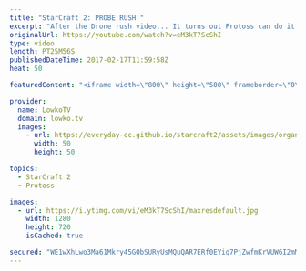 ```yaml
---
title: "StarCraft 2: PROBE RUSH!"
excerpt: "After the Drone rush video... It turns out Protoss can do it too! Subscribe for more videos: http://lowko.tv/youtube Drone Rush: https://goo.gl/8EyX2C  Easily one of the craziest matches of StarCraft 2 I have ever casted. In this match, the Protoss decides to go for a Probe rush. However, it doesn't"
originalUrl: https://youtube.com/watch?v=eM3kT7ScShI
type: video
length: PT25M56S
publishedDateTime: 2017-02-17T11:59:58Z
heat: 50

featuredContent: "<iframe width=\"800\" height=\"500\" frameborder=\"0\" src=\"https://www.youtube.com/embed/eM3kT7ScShI\" allow=\"accelerometer; autoplay; encrypted-media; gyroscope; picture-in-picture\" allowfullscreen></iframe>"

provider:
  name: LowkoTV
  domain: lowko.tv
  images:
    - url: https://everyday-cc.github.io/starcraft2/assets/images/organizations/lowko.tv-50x50.jpg
      width: 50
      height: 50

topics:
  - StarCraft 2
  - Protoss

images:
  - url: https://i.ytimg.com/vi/eM3kT7ScShI/maxresdefault.jpg
    width: 1280
    height: 720
    isCached: true

secured: "WE1wXhLwo3Ma61Mkry45GObSURyUsMQuQAR7ERf0EYiq7PjZwfmKrVUW6I2mMUfCbExgDTFmXOHjGtuSaCVKQ7ncBIl9LceW0g1JvbOxC7RRwxJmBE9zLu4xsULTiK/jep8Mee/ReznbfKDLEyElL3UDTCikJBBDSu/z/8FmjpxH00gw/ZfzJfydOSZSixA/mnR6SSwsYmlV9XyEQAaVDn04ATxvpGm/HzSUFVebdt0n6L0szwy4NMZKfo+05B+pYC57Z7zpf66RAtp6weGOpe2vWdOv6tDPhvFnqaAokRimbSou6Pb4XCMGFsO13c+b5cv34nfV4NASniRUu2AImJxSoppR5GjOMhiXO+ticLKi3GrhoItxHeKmhfPUIBn4DakgLuN6qRtdPCAjvNdHTW1yPEOhMgczG6ot00LkoA90d09ZHKUad+za2VkVOEp7;q4D/K9HqEhlV9lk0DWtoHg=="
---
```


